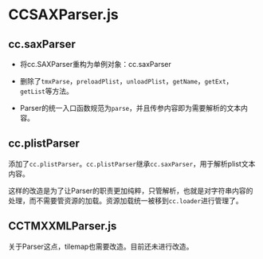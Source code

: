 # CCSAXParser.js

## cc.saxParser

* 将cc.SAXParser重构为单例对象：cc.saxParser

* 删除了`tmxParse`，`preloadPlist`，`unloadPlist`，`getName`，`getExt`， `getList`等方法。

* Parser的统一入口函数规范为`parse`，并且传参内容即为需要解析的文本内容。


## cc.plistParser

添加了`cc.plistParser`。`cc.plistParser`继承`cc.saxParser`，用于解析plist文本内容。

这样的改造是为了让Parser的职责更加纯粹，只管解析，也就是对字符串内容的处理，而不需要管资源的加载。资源加载统一被移到`cc.loader`进行管理了。

## CCTMXXMLParser.js

关于Parser这点，tilemap也需要改造。目前还未进行改造。